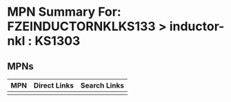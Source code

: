 



# MPN Summary For: FZEINDUCTORNKLKS133 > inductor-nkl : KS1303

## MPNs
  

|MPN|Direct Links|Search Links|
| :--- | :--- | :--- |
||||
